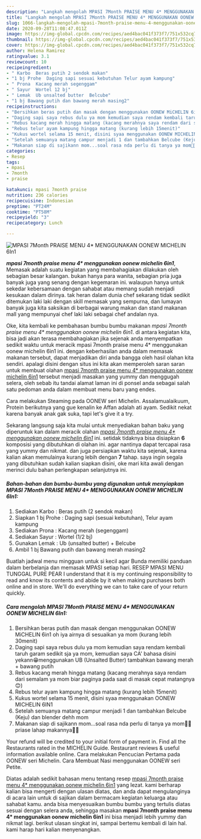 ```yaml
---
description: "Langkah mengolah MPASI 7Month PRAISE MENU 4* MENGGUNAKAN OONEW MICHELIN 6In1, Enak"
title: "Langkah mengolah MPASI 7Month PRAISE MENU 4* MENGGUNAKAN OONEW MICHELIN 6In1, Enak"
slug: 1066-langkah-mengolah-mpasi-7month-praise-menu-4-menggunakan-oonew-michelin-6in1-enak
date: 2020-09-28T11:08:47.011Z
image: https://img-global.cpcdn.com/recipes/aed4bac041f373f7/751x532cq70/mpasi-7month-praise-menu-4-menggunakan-oonew-michelin-6in1-foto-resep-utama.jpg
thumbnail: https://img-global.cpcdn.com/recipes/aed4bac041f373f7/751x532cq70/mpasi-7month-praise-menu-4-menggunakan-oonew-michelin-6in1-foto-resep-utama.jpg
cover: https://img-global.cpcdn.com/recipes/aed4bac041f373f7/751x532cq70/mpasi-7month-praise-menu-4-menggunakan-oonew-michelin-6in1-foto-resep-utama.jpg
author: Helena Ramirez
ratingvalue: 3.1
reviewcount: 10
recipeingredient:
- " Karbo  Beras putih 2 sendok makan"
- "1 bj Prohe  Daging sapi sesuai kebutuhan Telur ayam kampung"
- " Prona  Kacang merah segenggam"
- " Sayur  Wortel 12 bj"
- " Lemak  Ub unsalted butter  Belcube"
- "1 bj Bawang putih dan bawang merah masing2"
recipeinstructions:
- "Bersihkan beras putih dan masak dengan menggunakan OONEW MiCHELIN 6in1 oh iya airnya di sesuaikan ya mom (kurang lebih 30menit)"
- "Daging sapi saya rebus dulu ya mom kemudian saya rendam kembali taruh garam sedikit sja ya mom, kemudian saya CA&#39; bahasa disini yekann😁menggunakan UB (Unsalted Butter) tambahkan bawang merah + bawang putih"
- "Rebus kacang merah hingga matang (kacang merahnya saya rendam dari semalam ya mom biar paginya pada saat di masak cepat matangnya😊)"
- "Rebus telur ayam kampung hingga matang (kurang lebih 15menit)"
- "Kukus wortel selama 15 menit, disini syaa menggunakan OONEW MICHELIN 6IN1"
- "Setelah semuanya matang campur menjadi 1 dan tambahkan Belcube (Keju) dan blender dehh mom"
- "Makanan siap di sajikann mom...soal rasa nda perlu di tanya ya mom🤤🤤 priase lahap makannya🤤🤤"
categories:
- Resep
tags:
- mpasi
- 7month
- praise

katakunci: mpasi 7month praise 
nutrition: 236 calories
recipecuisine: Indonesian
preptime: "PT24M"
cooktime: "PT58M"
recipeyield: "3"
recipecategory: Lunch

---
```



![MPASI 7Month PRAISE MENU 4* MENGGUNAKAN OONEW MICHELIN 6In1](https://img-global.cpcdn.com/recipes/aed4bac041f373f7/751x532cq70/mpasi-7month-praise-menu-4-menggunakan-oonew-michelin-6in1-foto-resep-utama.jpg)

<b><i>mpasi 7month praise menu 4* menggunakan oonew michelin 6in1</i></b>, Memasak adalah suatu kegiatan yang membahagiakan dilakukan oleh sebagian besar kalangan. bukan hanya para wanita, sebagian pria juga banyak juga yang senang dengan kegemaran ini. walaupun hanya untuk sekedar kebersamaan dengan sahabat atau memang sudah menjadi kesukaan dalam dirinya. tak heran dalam dunia chef sekarang tidak sedikit ditemukan laki laki dengan skill memasak yang sempurna, dan lumayan banyak juga kita saksikan di berbagai warung makan dan stand makanan mall yang mempunyai chef laki laki sebagai chef andalan nya.

Oke, kita kembali ke pembahasan bumbu bumbu makanan <i>mpasi 7month praise menu 4* menggunakan oonew michelin 6in1</i>. di antara kegiatan kita, bisa jadi akan terasa membahagiakan jika sejenak anda menyempatkan sedikit waktu untuk meracik mpasi 7month praise menu 4* menggunakan oonew michelin 6in1 ini. dengan keberhasilan anda dalam memasak makanan tersebut, dapat menjadikan diri anda bangga oleh hasil olahan kita sendiri. apalagi disini dengan situs ini kita akan memperoleh saran saran untuk membuat olahan <u>mpasi 7month praise menu 4* menggunakan oonew michelin 6in1</u> tersebut menjadi masakan yang yummy dan menggugah selera, oleh sebab itu tandai alamat laman ini di ponsel anda sebagai salah satu pedoman anda dalam membuat menu baru yang endes.

Cara melakukan Steaming pada OONEW seri Michelin. Assalamualaikuum, Protein berikutnya yang gue kenalin ke Affan adalah ati ayam. Sedikit nekat karena banyak anak gak suka, tapi let&#39;s give it a try.


Sekarang langsung saja kita mulai untuk menyediakan bahan baku yang diperuntuk kan dalam meracik olahan <u><i>mpasi 7month praise menu 4* menggunakan oonew michelin 6in1</i></u> ini. setidak tidaknya bisa disiapkan <b>6</b> komposisi yang dibutuhkan di olahan ini. agar nantinya dapat tercapai rasa yang yummy dan nikmat. dan juga persiapkan waktu kita sejenak, karena kalian akan memulainya kurang lebih dengan <b>7</b> tahap. saya ingin segala yang dibutuhkan sudah kalian siapkan disini, oke mari kita awali dengan merinci dulu bahan perlengkapan selanjutnya ini.

<!--inarticleads1-->

##### Bahan-bahan dan bumbu-bumbu yang digunakan untuk menyiapkan MPASI 7Month PRAISE MENU 4* MENGGUNAKAN OONEW MICHELIN 6In1:

1. Sediakan  Karbo : Beras putih (2 sendok makan)
1. Siapkan 1 bj Prohe : Daging sapi (sesuai kebutuhan), Telur ayam kampung
1. Sediakan  Prona : Kacang merah (segenggam)
1. Sediakan  Sayur : Wortel (1/2 bj)
1. Gunakan  Lemak : Ub (unsalted butter) + Belcube
1. Ambil 1 bj Bawang putih dan bawang merah masing2


Buatlah jadwal menu mingguan untuk si kecil agar Bunda memiliki panduan dalam berbelanja dan memasak MPASI setiap hari. RESEP MPASI MENU TUNGGAL PURE PEAR I understand that it is my continuing responsibility to read and know its contents and abide by it when making purchases both online and in store. We&#39;ll do everything we can to take care of your return quickly. 

<!--inarticleads2-->

##### Cara mengolah MPASI 7Month PRAISE MENU 4* MENGGUNAKAN OONEW MICHELIN 6In1:

1. Bersihkan beras putih dan masak dengan menggunakan OONEW MiCHELIN 6in1 oh iya airnya di sesuaikan ya mom (kurang lebih 30menit)
1. Daging sapi saya rebus dulu ya mom kemudian saya rendam kembali taruh garam sedikit sja ya mom, kemudian saya CA&#39; bahasa disini yekann😁menggunakan UB (Unsalted Butter) tambahkan bawang merah + bawang putih
1. Rebus kacang merah hingga matang (kacang merahnya saya rendam dari semalam ya mom biar paginya pada saat di masak cepat matangnya😊)
1. Rebus telur ayam kampung hingga matang (kurang lebih 15menit)
1. Kukus wortel selama 15 menit, disini syaa menggunakan OONEW MICHELIN 6IN1
1. Setelah semuanya matang campur menjadi 1 dan tambahkan Belcube (Keju) dan blender dehh mom
1. Makanan siap di sajikann mom...soal rasa nda perlu di tanya ya mom🤤🤤 priase lahap makannya🤤🤤


Your refund will be credited to your initial form of payment in. Find all the Restaurants rated in the MICHELIN Guide. Restaurant reviews &amp; useful information available online. Cara melakukan Pencucian Pertama pada OONEW seri Michelin. Cara Membuat Nasi menggunakan OONEW seri Petite. 

Diatas adalah sedikit bahasan menu tentang resep <u>mpasi 7month praise menu 4* menggunakan oonew michelin 6in1</u> yang lezat. kami berharap kalian bisa mengerti dengan ulasan diatas, dan anda dapat mengulanginya di acara lain untuk di sajikan dalam bermacam kegiatan keluarga atau sahabat kamu. anda bisa menyesuaikan bumbu bumbu yang tertulis diatas sesuai dengan selera anda, sehingga masakan <b>mpasi 7month praise menu 4* menggunakan oonew michelin 6in1</b> ini bisa menjadi lebih yummy dan nikmat lagi. berikut ulasan singkat ini, sampai bertemu kembali di lain hal. kami harap hari kalian menyenangkan.
